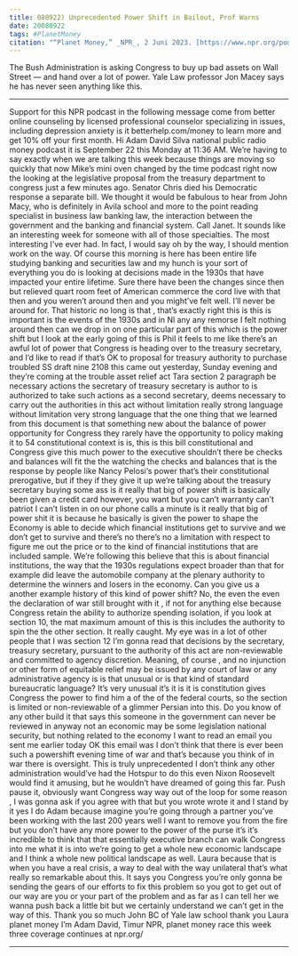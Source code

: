 ```yaml
---
title: 080922) Unprecedented Power Shift in Bailout, Prof Warns
date: 20080922
tags: #PlanetMoney
citation: "“Planet Money,” _NPR_, 2 Juni 2023. [https://www.npr.org/podcasts/510289/planet-money](https://www.npr.org/podcasts/510289/planet-money) (diakses 4 Juni 2023)."
---
```


The Bush Administration is asking Congress to buy up bad assets on Wall Street — and hand over a lot of power. Yale Law professor Jon Macey says he has never seen anything like this.

----

Support for this NPR podcast in the following message come from better online counseling by licensed professional counselor specializing in issues, including depression anxiety is it betterhelp.com/money to learn more and get 10% off your first month. Hi Adam David Silva national public radio money podcast it is September 22 this Monday at 11:36 AM. We’re having to say exactly when we are talking this week because things are moving so quickly that now Mike’s mini oven changed by the time podcast right now the looking at the legislative proposal from the treasury department to congress just a few minutes ago. Senator Chris died his Democratic response a separate bill. We thought it would be fabulous to hear from John Macy, who is definitely in Avila school and more to the point  reading specialist in business law banking law, the interaction between the government and the banking and financial system. Call Janet. It sounds like an interesting week for someone with all of those specialties. The most interesting I’ve ever had. In fact, I would say oh by the way, I should mention work on the way. Of course this morning is here  has been entire life studying banking and securities law and my hunch is your sort of everything you do is looking at decisions made in the 1930s that have impacted your entire lifetime. Sure there have been the changes since then but relieved quart room feet of American commerce the cord live with that then and you weren’t around then and you might’ve felt well. I’ll never be around for. That historic no long is that , that’s exactly right this is this is important is the events of the 1930s and in Nl any any remorse I felt nothing around then can we drop in on one particular part of this which is the power shift but I look at the early going of this is Phil it feels to me like there’s an awful lot of power that Congress is heading over to the treasury secretary, and I’d like to read  if that’s OK to proposal for treasury authority to purchase troubled SS draft nine 2108 this came out yesterday, Sunday evening and they’re coming at the trouble asset relief act Tara section 2 paragraph be necessary actions the secretary of treasury secretary is author to is authorized to take such actions as a second secretary, deems necessary to carry out the authorities in this act without limitation  really strong language without limitation very strong language that the one thing that we learned from this document is that something new about the balance of power opportunity for Congress they rarely have the opportunity to policy making it to 54 constitutional context is is, this is this bill constitutional and Congress give this much power to the executive shouldn’t there be checks and balances will fit the the  watching the checks and balances that is the response by people like Nancy Pelosi‘s power that’s their constitutional prerogative, but if they if they give it up we’re talking about the treasury secretary buying some ass is it really that big of power shift is basically been given a credit card however, you want but you can’t warranty can’t patriot I can’t listen in on our phone calls a minute is it really that big of power shit it is because he basically is given the power to shape the Economy  is able to decide which financial institutions get to survive and we don’t get to survive and there’s no there’s no a limitation with respect to figure me out the price or to the kind of financial institutions that are included sample. We’re following this believe that this is about financial institutions, the way that the 1930s regulations  expect broader than that for example did leave the automobile company at the plenary authority to determine the winners and losers in the economy. Can you give us a another example history of this kind of power shift? No, the even the even the declaration of war still brought with it , if not for anything else because Congress retain the ability to authorize spending isolation, if you look at section 10, the mat maximum amount of this is this includes the authority to spin the the other section. It really caught. My eye was in a lot of other people that I was section 12 I’m gonna read that decisions by the secretary, treasury secretary, pursuant to the authority of this act are non-reviewable and committed to agency discretion. Meaning, of course , and no injunction or other form of equitable relief may be issued by any court of law or any administrative agency is is that unusual or is that kind of standard bureaucratic language? It’s very unusual it’s it is it is constitution gives Congress the power to find him a of the of the federal courts, so the  section is limited or non-reviewable of a glimmer Persian into this. Do you know of any other build it that says this someone in the government can never be reviewed in anyway not an economic may be some legislation national security, but nothing related to the economy I want to read an email you sent me earlier today OK this email was I don’t think that there is ever been such a powershift evening time of war and that’s because you think of in war there is oversight. This is truly unprecedented I don’t think any other administration would’ve had the Hotspur to do this even Nixon Roosevelt would find it amusing, but he wouldn’t have dreamed of going this far. Push pause it, obviously want Congress way way out of the loop for some reason , I was gonna ask if you agree with that but you wrote wrote it and I stand by it yes I do Adam because imagine you’re going through a partner you’ve been working with the last 200 years well I want to remove you from the fire but you don’t have any more power  to the power of the purse it’s it’s incredible to think that that essentially executive branch can walk Congress into me what it is into we’re going to get a whole new economic landscape and I think a whole new political landscape as well. Laura because that is when you have a real crisis, a way to deal with the way unilateral  that’s what really so remarkable about this. It says you Congress you’re only gonna be sending the gears of our efforts to fix this problem so you got to get out of our way are you or your part of the problem and as far as I can tell her we wanna push back a little bit but we certainly understand we can’t get in the way of this. Thank you so much John BC of Yale law school thank you Laura planet money I’m Adam David, Timur NPR, planet money race this week three coverage continues at npr.org/

----
